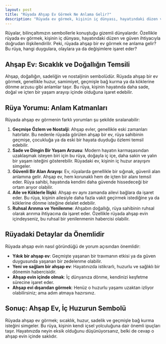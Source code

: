 ```yaml
---
layout: post
title: "Rüyada Ahşap Ev Görmek Ne Anlama Gelir?"
description: "Rüyada ev görmek, kişinin iç dünyası, hayatındaki düzen ve güven ihtiyacıyla doğrudan ilişkilendirilir."
---
```


Rüyalar, bilinçaltımızın sembollerle konuştuğu gizemli dünyalardır. Özellikle rüyada ev görmek, kişinin iç dünyası, hayatındaki düzen ve güven ihtiyacıyla doğrudan ilişkilendirilir. Peki, rüyada ahşap bir ev görmek ne anlama gelir? Bu rüya, hangi duygulara, olaylara ya da değişimlere işaret eder?

## Ahşap Ev: Sıcaklık ve Doğallığın Temsili

Ahşap, doğallığın, sadeliğin ve nostaljinin sembolüdür. Rüyada ahşap bir ev görmek, genellikle huzur, samimiyet, geçmişle bağ kurma ya da köklerine dönme arzusu gibi anlamlar taşır. Bu rüya, kişinin hayatında daha sade, doğal ve içten bir yaşam arayışı içinde olduğuna işaret edebilir.

## Rüya Yorumu: Anlam Katmanları

Rüyada ahşap ev görmenin farklı yorumları şu şekilde sıralanabilir:

1. **Geçmişe Özlem ve Nostalji**: Ahşap evler, genellikle eski zamanları hatırlatır. Bu nedenle rüyada görülen ahşap bir ev, rüya sahibinin geçmişe, çocukluğa ya da eski bir hayata duyduğu özlemi temsil edebilir.
2. **Sade ve Dingin Bir Yaşam Arzusu**: Modern hayatın karmaşasından uzaklaşmak isteyen biri için bu rüya, doğayla iç içe, daha sakin ve yalın bir yaşam isteğini gösterebilir. Rüyadaki ev, kişinin iç huzur arayışını simgeler.
3. **Güvenli Bir Alan Arayışı**: Ev, rüyalarda genellikle bir sığınak, güvenli alan anlamına gelir. Ahşap ev, hem korunaklı hem de içten bir alanı temsil eder. Rüya sahibi, hayatında kendini daha güvende hissedeceği bir ortam arıyor olabilir.
4. **Aile ve Köklerle İlişki**: Ahşap ev aynı zamanda ailevi bağlara da işaret eder. Bu rüya, kişinin ailesiyle daha fazla vakit geçirmek istediğine ya da köklerine dönme isteğine delalet edebilir.
5. **Ruhsal Arınma ve Yenilenme**: Ahşabın doğallığı, rüya sahibinin ruhsal olarak arınma ihtiyacına da işaret eder. Özellikle rüyada ahşap evin içindeyseniz, bu ruhsal bir yenilenmenin habercisi olabilir.

## Rüyadaki Detaylar da Önemlidir

Rüyada ahşap evin nasıl göründüğü de yorum açısından önemlidir:

- **Yıkık bir ahşap ev**: Geçmişte yaşanan bir travmanın etkisi ya da güven duygusunda yaşanan bir zedelenme olabilir.
- **Yeni ve sağlam bir ahşap ev**: Hayatınızda istikrarlı, huzurlu ve sağlıklı bir dönemin habercisidir.
- **Ahşap evin içinde olmak**: İç dünyanıza dönme, kendinizi keşfetme sürecine işaret eder.
- **Ahşap evi dışarıdan görmek**: Henüz o huzurlu yaşamı uzaktan izliyor olabilirsiniz; ama adım atmaya hazırsınız.

## Sonuç: Ahşap Ev, İç Huzurun Sembolü

Rüyada ahşap ev görmek; sıcaklık, huzur, sadelik ve geçmişle bağ kurma isteğini simgeler. Bu rüya, kişinin kendi içsel yolculuğuna dair önemli ipuçları taşır. Hayatınızda neyin eksik olduğunu düşünüyorsanız, belki de cevap o ahşap evin içinde saklıdır.